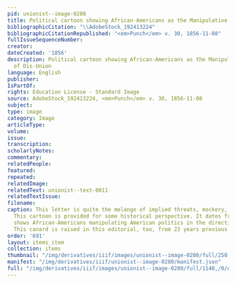 ```yaml
---
pid: unionist--image-0280
title: Political cartoon showing African-Americans as the Manipulative Cause of Dis-Union
bibliographicCitation: "\\AdobeStock_192413224"
bibliographicCitationRepublished: "<em>Punch</em> v. 30, 1856-11-08"
fullIssueSequenceNumber: 
creator: 
dateCreated: '1856'
description: Political cartoon showing African-Americans as the Manipulative Cause
  of Dis-Union
language: English
publisher: 
IsPartOf: 
rights: Education License - Standard Image
source: AdobeStock_192413224, <em>Punch</em> v. 30, 1856-11-08
subject: 
type: image
category: Image
articleType: 
volume: 
issue: 
transcription: 
scholarlyNotes: 
commentary: 
relatedPeople: 
featured: 
repeated: 
relatedImage: 
relatedText: unionist--text-0011
relatedTextIssue: 
filename: 
caption: This letter is quite the melange of implied threats, mockery, and insults.
  This cartoon is provided for some historical perspective. It dates from 1856, and
  shows African-Americans manipulating American politics in the direction of disunion.
  This canard is raised in this editorial, too, from 23 years previous.
order: '691'
layout: items_item
collection: items
thumbnail: "/img/derivatives/iiif/images/unionist--image-0280/full/250,/0/default.jpg"
manifest: "/img/derivatives/iiif/unionist--image-0280/manifest.json"
full: "/img/derivatives/iiif/images/unionist--image-0280/full/1140,/0/default.jpg"
---
```

